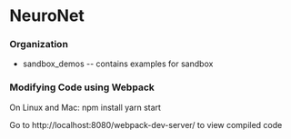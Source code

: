 # NeuroNet
### Organization
* sandbox_demos -- contains examples for sandbox

### Modifying Code using Webpack
On Linux and Mac:
    npm install
    yarn start

Go to http://localhost:8080/webpack-dev-server/ to view compiled code
